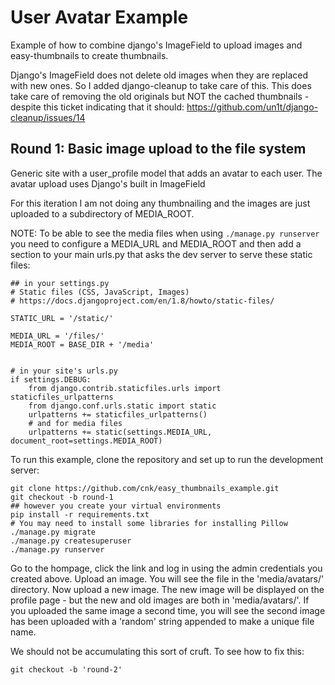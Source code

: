 # User Avatar Example

Example of how to combine django's ImageField to upload images and
easy-thumbnails to create thumbnails.

Django's ImageField does not delete old images when they are replaced
with new ones. So I added django-cleanup to take care of this. This
does take care of removing the old originals but NOT the cached
thumbnails - despite this ticket indicating that it should:
https://github.com/un1t/django-cleanup/issues/14

## Round 1: Basic image upload to the file system

Generic site with a user_profile model that adds an avatar to each
user. The avatar upload uses Django's built in ImageField

For this iteration I am not doing any thumbnailing and the images are
just uploaded to a subdirectory of MEDIA_ROOT.

NOTE: To be able to see the media files when using `./manage.py
runserver` you need to configure a MEDIA_URL and MEDIA_ROOT and then
add a section to your main urls.py that asks the dev server to serve
these static files:

    ## in your settings.py
    # Static files (CSS, JavaScript, Images)
    # https://docs.djangoproject.com/en/1.8/howto/static-files/

    STATIC_URL = '/static/'

    MEDIA_URL = '/files/'
    MEDIA_ROOT = BASE_DIR + '/media'


    # in your site's urls.py
    if settings.DEBUG:
        from django.contrib.staticfiles.urls import staticfiles_urlpatterns
        from django.conf.urls.static import static
        urlpatterns += staticfiles_urlpatterns()
        # and for media files
        urlpatterns += static(settings.MEDIA_URL, document_root=settings.MEDIA_ROOT)

To run this example, clone the repository and set up to run the
development server:

    git clone https://github.com/cnk/easy_thumbnails_example.git
    git checkout -b round-1
    ## however you create your virtual environments
    pip install -r requirements.txt
    # You may need to install some libraries for installing Pillow
    ./manage.py migrate
    ./manage.py createsuperuser
    ./manage.py runserver

Go to the hompage, click the link and log in using the admin
credentials you created above. Upload an image. You will see the file
in the 'media/avatars/' directory. Now upload a new image. The new
image will be displayed on the profile page - but the new and old
images are both in 'media/avatars/'. If you uploaded the same image a
second time, you will see the second image has been uploaded with a
'random' string appended to make a unique file name.

We should not be accumulating this sort of cruft. To see how to fix this:

    git checkout -b 'round-2'
